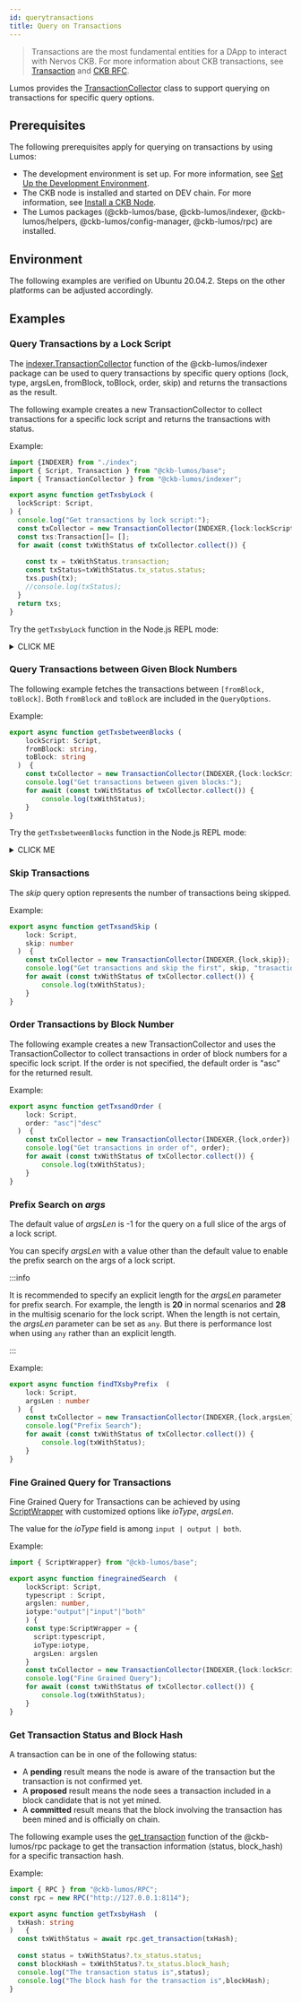 ```yaml
---
id: querytransactions
title: Query on Transactions
---
```

> Transactions are the most fundamental entities for a DApp to interact with Nervos CKB. For more information about CKB transactions, see [Transaction](https://docs.nervos.org/docs/reference/transaction#docsNav) and [CKB RFC](https://github.com/nervosnetwork/rfcs/blob/master/rfcs/0019-data-structures/0019-data-structures.md#transaction).

Lumos provides the [TransactionCollector](https://github.com/nervosnetwork/lumos/blob/c3bd18e6baac9c283995f25d226a689970dc9537/packages/indexer/lib/index.js#L479) class to support querying on transactions for specific query options.

## Prerequisites

The following prerequisites apply for querying on transactions by using Lumos:

- The development environment is set up. For more information, see [Set Up the Development Environment](http://localhost:3000/lumos_doc/docs/preparation/setupsystem).
- The CKB node is installed and started on DEV chain. For more information, see [Install a CKB Node](http://localhost:3000/lumos_doc/docs/preparation/installckb).
- The Lumos packages (@ckb-lumos/base, @ckb-lumos/indexer, @ckb-lumos/helpers, @ckb-lumos/config-manager, @ckb-lumos/rpc) are installed.

## Environment

The following examples are verified on Ubuntu 20.04.2. Steps on the other platforms can be adjusted accordingly.

## Examples

### Query Transactions by a Lock Script

The [indexer.TransactionCollector](https://github.com/nervosnetwork/lumos/blob/c3bd18e6baac9c283995f25d226a689970dc9537/packages/base/lib/indexer.js#L9) function of the @ckb-lumos/indexer package can be used to query transactions by specific query options (lock, type, argsLen, fromBlock, toBlock, order, skip) and returns the transactions as the result.

The following example creates a new TransactionCollector to collect transactions for a specific lock script and returns the transactions with status.

Example:

```typescript title="hellolumos/src/querytransactions.ts/getTxsbyLock()" {9}
import {INDEXER} from "./index";
import { Script, Transaction } from "@ckb-lumos/base";
import { TransactionCollector } from "@ckb-lumos/indexer";

export async function getTxsbyLock (
  lockScript: Script,
) {
  console.log("Get transactions by lock script:");
  const txCollector = new TransactionCollector(INDEXER,{lock:lockScript});
  const txs:Transaction[]= [];
  for await (const txWithStatus of txCollector.collect()) {
    
    const tx = txWithStatus.transaction; 
    const txStatus=txWithStatus.tx_status.status;
    txs.push(tx);
    //console.log(txStatus);
  }
  return txs;
}

```

Try the `getTxsbyLock` function in the Node.js REPL mode:

<details><summary>CLICK ME</summary>
<p>

```shell {1,4,6-12}
$ node --experimental-repl-await
Welcome to Node.js v14.0.0.
Type ".help" for more information.
> const { accounts, querytransactions }=require(".");
The server is started.
> const alice = accounts.ALICE;
> const script={
  code_hash: "0x9bd7e06f3ecf4be0f2fcd2188b23f1b9fcc88e5d4b65a8637b17723bbda3cce8",
  hash_type: "type",
  args: alice.ARGS,
 };
> await querytransactions.getTxsbyLock(script);
Get transactions by lock script:
[
  {
    cell_deps: [],
    hash: '0x84a1ff885e82f1d48813968994f63eae22df5baf65519240fc74811ba3b31e92',
    header_deps: [],
    inputs: [ [Object] ],
    outputs: [ [Object] ],
    outputs_data: [ '0x' ],
    version: '0x0',
    witnesses: [
      '0x590000000c00000055000000490000001000000030000000310000009bd7e06f3ecf4be0f2fcd2188b23f1b9fcc88e5d4b65a8637b17723bbda3cce801140000007e00660b8ab122bca3ba468c5b6eee71f40b7d8e00000000'
    ]
  },
  {
    cell_deps: [],
    hash: '0xbdc50e04c88978fe53debe989863855b2e3e4be02dd989c6f8771a2b263ef213',
    header_deps: [],
    inputs: [ [Object] ],
    outputs: [ [Object] ],
    outputs_data: [ '0x' ],
    version: '0x0',
    witnesses: [
      '0x590000000c00000055000000490000001000000030000000310000009bd7e06f3ecf4be0f2fcd2188b23f1b9fcc88e5d4b65a8637b17723bbda3cce801140000007e00660b8ab122bca3ba468c5b6eee71f40b7d8e00000000'
    ]
  },
...
```
</p>
</details>

### Query Transactions between Given Block Numbers

The following example fetches the transactions between `[fromBlock, toBlock]`. Both `fromBlock` and `toBlock` are included in the `QueryOptions`.

Example:

```typescript title="hellolumos/src/querytransactions.ts/getTxsbetweenBlocks()" {6}
export async function getTxsbetweenBlocks (
    lockScript: Script,
    fromBlock: string,
    toBlock: string
  )  {
    const txCollector = new TransactionCollector(INDEXER,{lock:lockScript,fromBlock,toBlock});
    console.log("Get transactions between given blocks:");
    for await (const txWithStatus of txCollector.collect()) {
        console.log(txWithStatus);
    }
}
```
Try the `getTxsbetweenBlocks` function in the Node.js REPL mode:

<details><summary>CLICK ME</summary>
<p>

```shell {1-3}
> const from="0x801";
> const to="0x804";
> await querytransactions.getTxsbetweenBlocks(script,from,to);
Get transactions between given blocks:
{
  transaction: {
    cell_deps: [],
    hash: '0x5457bae99ab4cea79c78d4b239a92b5e30580cd1dda6637a7a661991704020cd',
    header_deps: [],
    inputs: [ [Object] ],
    outputs: [ [Object] ],
    outputs_data: [ '0x' ],
    version: '0x0',
    witnesses: [
      '0x590000000c00000055000000490000001000000030000000310000009bd7e06f3ecf4be0f2fcd2188b23f1b9fcc88e5d4b65a8637b17723bbda3cce801140000007e00660b8ab122bca3ba468c5b6eee71f40b7d8e00000000'
    ]
  },
  tx_status: {
    block_hash: '0x0c6c197f43b4a27b6c881a2f01d9c4ba8abf2244e2284afa0f1b737979500fbe',
    status: 'committed'
  }
}
{
  transaction: {
    cell_deps: [],
    hash: '0xb2bf608b9e0499fb8679af8b4126c4921fadfdb6efa0a5375e3aaa0676fc65ae',
    header_deps: [],
    inputs: [ [Object] ],
    outputs: [ [Object] ],
    outputs_data: [ '0x' ],
    version: '0x0',
    witnesses: [
      '0x590000000c00000055000000490000001000000030000000310000009bd7e06f3ecf4be0f2fcd2188b23f1b9fcc88e5d4b65a8637b17723bbda3cce801140000007e00660b8ab122bca3ba468c5b6eee71f40b7d8e00000000'
    ]
  },
  tx_status: {
    block_hash: '0x40c9b99ebb5da3888efb6fbc63fd13b4425a1b81b2a4271fb99a3ba29de9a55c',
    status: 'committed'
  }
}
{
  transaction: {
    cell_deps: [],
    hash: '0x59dd00d1444d346b71b8a0c94ea0d418b8a4c85d86040485c145a8a60725cad0',
    header_deps: [],
    inputs: [ [Object] ],
    outputs: [ [Object] ],
    outputs_data: [ '0x' ],
    version: '0x0',
    witnesses: [
      '0x590000000c00000055000000490000001000000030000000310000009bd7e06f3ecf4be0f2fcd2188b23f1b9fcc88e5d4b65a8637b17723bbda3cce801140000007e00660b8ab122bca3ba468c5b6eee71f40b7d8e00000000'
    ]
  },
  tx_status: {
    block_hash: '0xd0c09a6615b30f685dd0b0e627021f89e0f35e9b59c575001d8a11f63436b76c',
    status: 'committed'
  }
}
{
  transaction: {
    cell_deps: [ [Object] ],
    hash: '0xe332fb6efba38e16b8fd20a4f47d5fffcf8fcac0c863b0eb30ef75067847936d',
    header_deps: [],
    inputs: [ [Object] ],
    outputs: [ [Object], [Object] ],
    outputs_data: [ '0x', '0x' ],
    version: '0x0',
    witnesses: [
      '0x5500000010000000550000005500000041000000709026a75b82aca580d758c62eceaa9982b81057146a6c0205db3ee7b5581e3201d3ccd5845ea6d25b9b977f98f7c1c74efe4c38292b654d03fa2d037fa0777b01'
    ]
  },
  tx_status: {
    block_hash: '0xd0c09a6615b30f685dd0b0e627021f89e0f35e9b59c575001d8a11f63436b76c',
    status: 'committed'
  }
}
{
  transaction: {
    cell_deps: [],
    hash: '0xea8f658e6ea08c38f58f6a0af3530396aba0e51e1064db8626ecd38976625c34',
    header_deps: [],
    inputs: [ [Object] ],
    outputs: [ [Object] ],
    outputs_data: [ '0x' ],
    version: '0x0',
    witnesses: [
      '0x590000000c00000055000000490000001000000030000000310000009bd7e06f3ecf4be0f2fcd2188b23f1b9fcc88e5d4b65a8637b17723bbda3cce801140000007e00660b8ab122bca3ba468c5b6eee71f40b7d8e00000000'
    ]
  },
  tx_status: {
    block_hash: '0xbae60c9c4f54d6f6a970fb76c2fdd226a83dd8724cff082157da559ce6cf507f',
    status: 'committed'
  }
}
```
</p>
</details>

### Skip Transactions

The <var>skip</var> query option represents the number of transactions being skipped.

Example:

```typescript title="hellolumos/src/querytransactions.ts/getTxsandSkip()" {5}
export async function getTxsandSkip (
    lock: Script,
    skip: number
  )  {
    const txCollector = new TransactionCollector(INDEXER,{lock,skip});
    console.log("Get transactions and skip the first", skip, "trasactions");
    for await (const txWithStatus of txCollector.collect()) {
        console.log(txWithStatus);
    }
}
```

### Order Transactions by Block Number

The following example creates a new TransactionCollector and uses the TransactionCollector to collect transactions in order of block numbers for a specific lock script. If the order is not specified, the default order is "asc" for the returned result.

Example:

```typescript title="hellolumos/src/querytransactions.ts/getTxsandOrder()" {5}
export async function getTxsandOrder (
    lock: Script,
    order: "asc"|"desc"
  )  {
    const txCollector = new TransactionCollector(INDEXER,{lock,order});
    console.log("Get transactions in order of", order);
    for await (const txWithStatus of txCollector.collect()) {
        console.log(txWithStatus);
    }
}
```

### Prefix Search on <var>args</var>

The default value of <var>argsLen</var> is -1 for the query on a full slice of the args of a lock script.

You can specify <var>argsLen</var> with a value other than the default value to enable the prefix search on the args of a lock script.

:::info

It is recommended to specify an explicit length for the <var>argsLen</var> parameter for prefix search. For example, the length is **20** in normal scenarios and **28** in the multisig scenario for the lock script. When the length is not certain, the <var>argsLen</var> parameter can be set as `any`. But there is performance lost when using `any` rather than an explicit length.

:::

Example:

```typescript title="hellolumos/src/querytransactions.ts/findTXsbyPrefix()" {5}
export async function findTXsbyPrefix  (
    lock: Script,
    argsLen : number
  )  {
    const txCollector = new TransactionCollector(INDEXER,{lock,argsLen});
    console.log("Prefix Search");
    for await (const txWithStatus of txCollector.collect()) {
        console.log(txWithStatus);
    }
}
```

### Fine Grained Query for Transactions

Fine Grained Query for Transactions can be achieved by using [ScriptWrapper](https://github.com/nervosnetwork/lumos/blob/c3bd18e6baac9c283995f25d226a689970dc9537/packages/base/index.d.ts#L351) with customized options like <var>ioType</var>, <var>argsLen</var>.

The value for the <var>ioType</var> field is among `input | output | both`.

Example:

```typescript title="hellolumos/src/querytransactions.ts/finegrainedSearch()" {9-13}
import { ScriptWrapper} from "@ckb-lumos/base";

export async function finegrainedSearch  (
    lockScript: Script,
    typescript : Script,
    argslen: number,
    iotype:"output"|"input"|"both"
    ) {
    const type:ScriptWrapper = {
      script:typescript,
      ioType:iotype,
      argsLen: argslen
    }
    const txCollector = new TransactionCollector(INDEXER,{lock:lockScript,type:type});
    console.log("Fine Grained Query");
    for await (const txWithStatus of txCollector.collect()) {
        console.log(txWithStatus);
    }
}
```

### Get Transaction Status and Block Hash

A transaction can be in one of the following status:

- A **pending** result means the node is aware of the transaction but the transaction is not confirmed yet.
- A **proposed** result means the node sees a transaction included in a block candidate that is not yet mined.
- A **committed** result means that the block involving the transaction has been mined and is officially on chain.

The following example uses the [get_transaction](https://github.com/nervosnetwork/lumos/blob/c3bd18e6baac9c283995f25d226a689970dc9537/packages/rpc/src/index.ts#L196) function of the @ckb-lumos/rpc package to get the transaction information (status, block_hash) for a specific transaction hash.

Example: 

```typescript title="hellolumos/src/querytransactions.ts/getTxsbyHash()" {7}
import { RPC } from "@ckb-lumos/RPC";
const rpc = new RPC("http://127.0.0.1:8114");

export async function getTxsbyHash  (
  txHash: string
)   {
  const txWithStatus = await rpc.get_transaction(txHash);
  
  const status = txWithStatus?.tx_status.status;
  const blockHash = txWithStatus?.tx_status.block_hash;
  console.log("The transaction status is",status);
  console.log("The block hash for the transaction is",blockHash);
}
```


